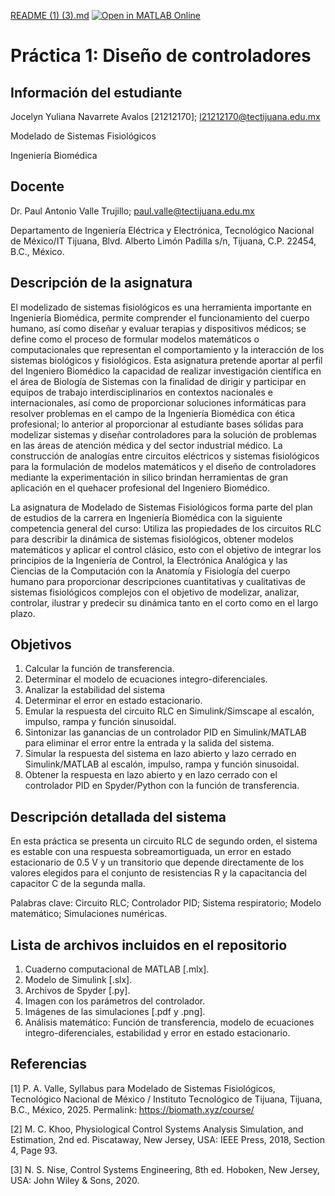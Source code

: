 [README (1) (3).md](https://github.com/user-attachments/files/22760873/README.1.3.md)
[![Open in MATLAB Online](https://www.mathworks.com/images/responsive/global/open-in-matlab-online.svg)](https://matlab.mathworks.com/open/github/v1?repo=Yuliana21212170/Practica1MSF)
# Práctica 1: Diseño de controladores

## Información del estudiante
Jocelyn Yuliana Navarrete Avalos \[21212170]; l21212170@tectijuana.edu.mx

Modelado de Sistemas Fisiológicos

Ingeniería Biomédica

## Docente
Dr. Paul Antonio Valle Trujillo; paul.valle@tectijuana.edu.mx

Departamento de Ingeniería Eléctrica y Electrónica, Tecnológico Nacional de México/IT Tijuana, Blvd. Alberto Limón Padilla s/n, Tijuana, C.P. 22454, B.C., México.

## Descripción de la asignatura

El modelizado de sistemas fisiológicos es una herramienta importante en Ingeniería Biomédica, permite comprender el funcionamiento del cuerpo humano, así como diseñar y evaluar terapias y dispositivos médicos; se define como el proceso de formular modelos matemáticos o computacionales que representan el comportamiento y la interacción de los sistemas biológicos y fisiológicos. Esta asignatura pretende aportar al perfil del Ingeniero Biomédico la capacidad de realizar investigación científica en el área de Biología de Sistemas con la finalidad de dirigir y participar en equipos de trabajo interdisciplinarios en contextos nacionales e internacionales, así como de proporcionar soluciones informáticas para resolver problemas en el campo de la Ingeniería Biomédica con ética profesional; lo anterior al proporcionar al estudiante bases sólidas para modelizar sistemas y diseñar controladores para la solución de problemas en las áreas de atención médica y del sector industrial médico. La construcción de analogías entre circuitos eléctricos y sistemas fisiológicos para la formulación de modelos matemáticos y el diseño de controladores mediante la experimentación in silico brindan herramientas de gran aplicación en el quehacer profesional del Ingeniero Biomédico.

La asignatura de Modelado de Sistemas Fisiológicos forma parte del plan de estudios de la carrera en Ingeniería Biomédica con la siguiente competencia general del curso: Utiliza las propiedades de los circuitos RLC para describir la dinámica de sistemas fisiológicos, obtener modelos matemáticos y aplicar el control clásico, esto con el objetivo de integrar los principios de la Ingeniería de Control, la Electrónica Analógica y las Ciencias de la Computación con la Anatomía y Fisiología del cuerpo humano para proporcionar descripciones cuantitativas y cualitativas de sistemas fisiológicos complejos con el objetivo de modelizar, analizar, controlar, ilustrar y predecir su dinámica tanto en el corto como en el largo plazo.

## Objetivos

1. Calcular la función de transferencia.
2. Determinar el modelo de ecuaciones integro-diferenciales.
3. Analizar la estabilidad del sistema
4. Determinar el error en estado estacionario.
5. Emular la respuesta del circuito RLC en Simulink/Simscape al escalón, impulso, rampa y función sinusoidal.
6. Sintonizar las ganancias de un controlador PID en Simulink/MATLAB para eliminar el error entre la entrada y la salida del sistema.
7. Simular la respuesta del sistema en lazo abierto y lazo cerrado en Simulink/MATLAB al escalón, impulso, rampa y función sinusoidal.
8. Obtener la respuesta en lazo abierto y en lazo cerrado con el controlador PID en Spyder/Python con la función de transferencia.

## Descripción detallada del sistema

En esta práctica se presenta un circuito RLC de segundo orden, el sistema es estable con una respuesta sobreamortiguada, un error en estado estacionario de 0.5 V y un transitorio que depende directamente de los valores elegidos para el conjunto de resistencias R y la capacitancia del capacitor C de la segunda malla.  

Palabras clave: Circuito RLC; Controlador PID; Sistema respiratorio; Modelo matemático; Simulaciones numéricas.

## Lista de archivos incluidos en el repositorio
1. Cuaderno computacional de MATLAB [.mlx].
2. Modelo de Simulink [.slx].
3. Archivos de Spyder [.py].
4. Imagen con los parámetros del controlador.
5. Imágenes de las simulaciones [.pdf y .png].
6. Análisis matemático: Función de transferencia, modelo de ecuaciones integro-diferenciales, estabilidad y error en estado estacionario.

## Referencias
\[1] P. A. Valle, Syllabus para Modelado de Sistemas Fisiológicos, Tecnológico Nacional de México / Instituto Tecnológico de Tijuana, Tijuana, B.C., México, 2025. Permalink: https://biomath.xyz/course/

\[2] M. C. Khoo, Physiological Control Systems Analysis Simulation, and Estimation, 2nd ed. Piscataway, New Jersey, USA: IEEE Press, 2018, Section 4, Page 93.

\[3] N. S. Nise, Control Systems Engineering, 8th ed. Hoboken, New Jersey, USA: John Wiley & Sons, 2020.
